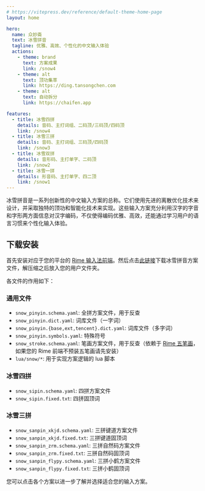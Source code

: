 ```yaml
---
# https://vitepress.dev/reference/default-theme-home-page
layout: home

hero:
  name: 众妙斋
  text: 冰雪拼音
  tagline: 优雅、高效、个性化的中文输入体验
  actions:
    - theme: brand
      text: 方案成果
      link: /snow4
    - theme: alt
      text: 顶功集萃
      link: https://ding.tansongchen.com
    - theme: alt
      text: 自动拆分
      link: https://chaifen.app

features:
  - title: 冰雪四拼
    details: 音码、主打词组、二码顶/三码顶/四码顶
    link: /snow4
  - title: 冰雪三拼
    details: 音码、主打词组、三码顶/四码顶
    link: /snow3
  - title: 冰雪双拼
    details: 音形码、主打单字、二码顶
    link: /snow2
  - title: 冰雪一拼
    details: 形音码、主打单字、四二顶
    link: /snow1
---
```


冰雪拼音是一系列创新性的中文输入方案的总称。它们使用先进的离散优化技术来设计，并采取独特的顶功和智能化技术来实现。这些输入方案充分利用汉字的字音和字形两方面信息对汉字编码，不仅使得编码优雅、高效，还能通过学习用户的语言习惯来个性化输入体验。

## 下载安装

首先安装对应于您的平台的 [Rime 输入法前端](https://rime.im/download/)。然后点击[此链接](https://github.com/hanzi-chai/rime-snow-pinyin)下载冰雪拼音方案文件，解压缩之后放入您的用户文件夹。

各文件的作用如下：

### 通用文件

- `snow_pinyin.schema.yaml`: 全拼方案文件，用于反查
- `snow_pinyin.dict.yaml`: 词库文件（一字词）
- `snow_pinyin.{base,ext,tencent}.dict.yaml`: 词库文件（多字词）
- `snow_pinyin.symbols.yaml`: 特殊符号
- `snow_stroke.schema.yaml`: 笔画方案文件，用于反查（依赖于 [Rime 五笔画](http://github.com/rime/rime-stroke)，如果您的 Rime 前端不预装五笔画请先安装）
- `lua/snow/*`: 用于实现方案逻辑的 lua 脚本

### 冰雪四拼

- `snow_sipin.schema.yaml`: 四拼方案文件
- `snow_sipin.fixed.txt`: 四拼固顶词

### 冰雪三拼

- `snow_sanpin_xkjd.schema.yaml`: 三拼键道方案文件
- `snow_sanpin_xkjd.fixed.txt`: 三拼键道固顶词
- `snow_sanpin_zrm.schema.yaml`: 三拼自然码方案文件
- `snow_sanpin_zrm.fixed.txt`: 三拼自然码固顶词
- `snow_sanpin_flypy.schema.yaml`: 三拼小鹤方案文件
- `snow_sanpin_flypy.fixed.txt`: 三拼小鹤固顶词

您可以点击各个方案以进一步了解并选择适合您的输入方案。
